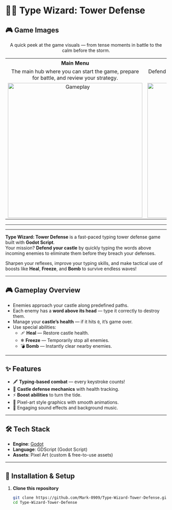 # 🧙‍♂️ Type Wizard: Tower Defense  

## 🎮 Game Images

<p align="center">A quick peek at the game visuals — from tense moments in battle to the calm before the storm.</p>

<table align="center">
<tr>
<th align="center">Main Menu</th>
<th align="center">Gameplay</th>
</tr>
<tr>
<td align="center">The main hub where you can start the game, prepare for battle, and review your strategy.</td>
<td align="center">Defend your castle by typing the words above enemies before they reach your gates.</td>
</tr>
<tr>
<td align="center"><img src="https://github.com/user-attachments/assets/3bdd2398-a6c1-46b1-889a-21702dba57dc" alt="Gameplay" width="420"></td>
<td align="center"><img src="https://github.com/user-attachments/assets/0c8cac3e-5ff0-46f2-aaba-cbc3410bf756" alt="Main Menu" width="420"></td>
</tr>
</table>

---


---


**Type Wizard: Tower Defense** is a fast-paced typing tower defense game built with **Godot Script**.  
Your mission? **Defend your castle** by quickly typing the words above incoming enemies to eliminate them before they breach your defenses.  

Sharpen your reflexes, improve your typing skills, and make tactical use of boosts like **Heal**, **Freeze**, and **Bomb** to survive endless waves!  

---

## 🎮 Gameplay Overview  
- Enemies approach your castle along predefined paths.  
- Each enemy has a **word above its head** — type it correctly to destroy them.  
- Manage your **castle’s health** — if it hits `0`, it’s game over.  
- Use special abilities:  
  - 🩹 **Heal** — Restore castle health.  
  - ❄ **Freeze** — Temporarily stop all enemies.  
  - 💣 **Bomb** — Instantly clear nearby enemies.  

---

## ✨ Features  
- 🖋 **Typing-based combat** — every keystroke counts!  
- 🏰 **Castle defense mechanics** with health tracking.  
- ⚡ **Boost abilities** to turn the tide.  
- 🎨 Pixel-art style graphics with smooth animations.  
- 🎵 Engaging sound effects and background music.  

---

## 🛠 Tech Stack  
- **Engine**: [Godot](https://godotengine.org/)  
- **Language**: GDScript (Godot Script)  
- **Assets**: Pixel Art (custom & free-to-use assets)  

---

## 🚀 Installation & Setup  
1. **Clone this repository**  
   ```bash
   git clone https://github.com/Mark-0909/Type-Wizard-Tower-Defense.git
   cd Type-Wizard-Tower-Defense
